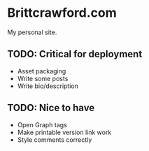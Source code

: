 # Brittcrawford.com

My personal site.

## TODO: Critical for deployment

* Asset packaging
* Write some posts
* Write bio/description

## TODO: Nice to have

* Open Graph tags
* Make printable version link work
* Style comments correctly
